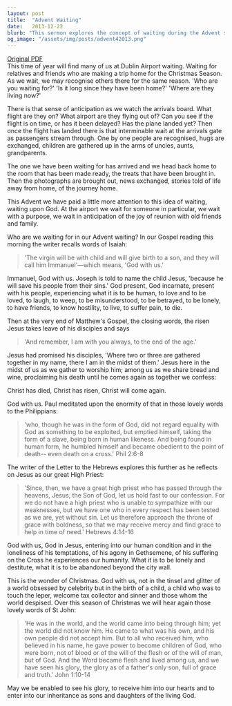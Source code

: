 ```yaml
---
layout: post
title:  "Advent Waiting"
date:   2013-12-22
blurb: "This sermon explores the concept of waiting during the Advent season. It draws parallels between waiting for loved ones at the airport and waiting for God. The sermon emphasizes the presence of God with us, through the incarnation of Jesus, and encourages us to hold onto this truth in our lives."
og_image: "/assets/img/posts/advent42013.png"
---
```

[Original PDF](/assets/pdf/advent42013.pdf)    
This time of year will find many of us at Dublin Airport waiting. Waiting for relatives and friends who are making a trip home for the Christmas Season. As we wait, we may recognise others there for the same reason. 'Who are you waiting for?' 'Is it long since they have been home?' 'Where are they living now?'

There is that sense of anticipation as we watch the arrivals board. What flight are they on? What airport are they flying out of? Can you see if the flight is on time, or has it been delayed? Has the plane landed yet? Then once the flight has landed there is that interminable wait at the arrivals gate as passengers stream through. One by one people are recognised, hugs are exchanged, children are gathered up in the arms of uncles, aunts, grandparents.

The one we have been waiting for has arrived and we head back home to the room that has been made ready, the treats that have been brought in. Then the photographs are brought out, news exchanged, stories told of life away from home, of the journey home.

This Advent we have paid a little more attention to this idea of waiting, waiting upon God. At the airport we wait for someone in particular, we wait with a purpose, we wait in anticipation of the joy of reunion with old friends and family.

Who are we waiting for in our Advent waiting? In our Gospel reading this morning the writer recalls words of Isaiah:

> 'The virgin will be with child and will give birth to a son, and they will call him Immanuel'—which means, 'God with us.'

Immanuel, God with us. Joseph is told to name the child Jesus, 'because he will save his people from their sins.' God present, God incarnate, present with his people, experiencing what it is to be human, to love and to be loved, to laugh, to weep, to be misunderstood, to be betrayed, to be lonely, to have friends, to know hostility, to live, to suffer pain, to die.

Then at the very end of Matthew's Gospel, the closing words, the risen Jesus takes leave of his disciples and says

> 'And remember, I am with you always, to the end of the age.'

Jesus had promised his disciples, 'Where two or three are gathered together in my name, there I am in the midst of them.' Jesus here in the midst of us as we gather to worship him; among us as we share bread and wine, proclaiming his death until he comes again as together we confess:

Christ has died,
Christ has risen,
Christ will come again.

God with us. Paul meditated upon the enormity of that in those lovely words to the Philippians:

> 'who, though he was in the form of God, did not regard equality with God as something to be exploited, but emptied himself, taking the form of a slave, being born in human likeness. And being found in human form, he humbled himself and became obedient to the point of death-- even death on a cross.' Phil 2:6-8

The writer of the Letter to the Hebrews explores this further as he reflects on Jesus as our great High Priest:

> 'Since, then, we have a great high priest who has passed through the heavens, Jesus, the Son of God, let us hold fast to our confession. For we do not have a high priest who is unable to sympathize with our weaknesses, but we have one who in every respect has been tested as we are, yet without sin. Let us therefore approach the throne of grace with boldness, so that we may receive mercy and find grace to help in time of need.' Hebrews 4:14-16

God with us, God in Jesus, entering into our human condition and in the loneliness of his temptations, of his agony in Gethsemene, of his suffering on the Cross he experiences our humanity. What it is to be lonely and destitute, what it is to be abandoned beyond the city wall.

This is the wonder of Christmas. God with us, not in the tinsel and glitter of a world obsessed by celebrity but in the birth of a child, a child who was to touch the leper, welcome tax collector and sinner and those whom the world despised. Over this season of Christmas we will hear again those lovely words of St John:

> 'He was in the world, and the world came into being through him; yet the world did not know him. He came to what was his own, and his own people did not accept him. But to all who received him, who believed in his name, he gave power to become children of God, who were born, not of blood or of the will of the flesh or of the will of man, but of God. And the Word became flesh and lived among us, and we have seen his glory, the glory as of a father's only son, full of grace and truth.' John 1:10-14

May we be enabled to see his glory, to receive him into our hearts and to enter into our inheritance as sons and daughters of the living God.
